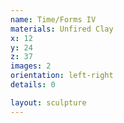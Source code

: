 ```yaml
---
name: Time/Forms IV
materials: Unfired Clay
x: 12
y: 24
z: 37
images: 2
orientation: left-right
details: 0

layout: sculpture
---
```

